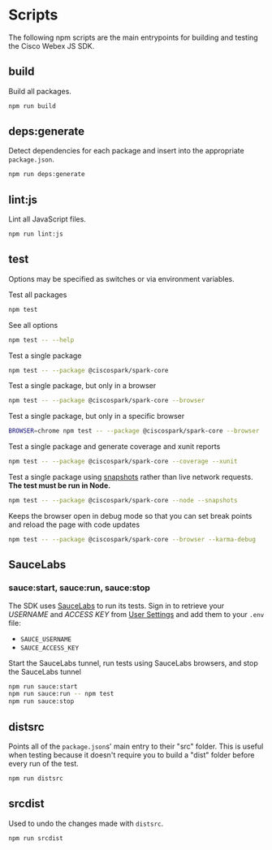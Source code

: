 # Scripts

The following npm scripts are the main entrypoints for building and testing the Cisco Webex JS SDK.

## build

Build all packages.

```bash
npm run build
```

## deps:generate

Detect dependencies for each package and insert into the appropriate `package.json`.

```bash
npm run deps:generate
```

## lint:js

Lint all JavaScript files.

```bash
npm run lint:js
```

## test

Options may be specified as switches or via environment variables.

Test all packages

```bash
npm test
```

See all options

```bash
npm test -- --help
```

Test a single package

```bash
npm test -- --package @ciscospark/spark-core
```

Test a single package, but only in a browser

```bash
npm test -- --package @ciscospark/spark-core --browser
```

Test a single package, but only in a specific browser

```bash
BROWSER=chrome npm test -- --package @ciscospark/spark-core --browser
```

Test a single package and generate coverage and xunit reports

```bash
npm test -- --package @ciscospark/spark-core --coverage --xunit
```

Test a single package using [snapshots](https://github.com/flickr/yakbak#yakbak) rather than live network requests. **The test must be run in Node.**

```bash
npm test -- --package @ciscospark/spark-core --node --snapshots
```

Keeps the browser open in debug mode so that you can set break points and reload the page with code updates

```bash
npm test -- --package @ciscospark/spark-core --browser --karma-debug
```

## SauceLabs

### sauce:start, sauce:run, sauce:stop

The SDK uses [SauceLabs](https://saucelabs.com/) to run its tests. Sign in to retrieve your *USERNAME* and *ACCESS KEY* from [User Settings](https://saucelabs.com/beta/user-settings) and add them to your `.env` file:

- `SAUCE_USERNAME`
- `SAUCE_ACCESS_KEY`

Start the SauceLabs tunnel, run tests using SauceLabs browsers, and stop the SauceLabs tunnel

```bash
npm run sauce:start
npm run sauce:run -- npm test
npm run sauce:stop
```

## distsrc

Points all of the `package.json`s' main entry to their "src" folder. This is useful when testing because it doesn't require you to build a "dist" folder before every run of the test.

```bash
npm run distsrc
```

## srcdist

Used to undo the changes made with `distsrc`.

```bash
npm run srcdist
```
